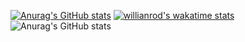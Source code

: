 [![Anurag's GitHub stats](https://github-readme-stats.vercel.app/api?username=anticuchito&bg_color=1e1e2e&text_color=cdd6f4&icon_color=cba6f7&title_color=94e2d5)](https://github.com/anticuchito/my-stats)
[![willianrod's wakatime stats](https://github-readme-stats.vercel.app/api/wakatime?username=anticuchito&bg_color=1e1e2e&text_color=cdd6f4&icon_color=cba6f7&title_color=94e2d5)](https://github.com/anticuchito/my-stats)\
![Anurag's GitHub stats](https://github-readme-stats.vercel.app/api?username=anticuchito&count_private=true)
